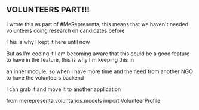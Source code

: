 ## VOLUNTEERS PART!!!

I wrote this as part of #MeRepresenta, this means that we haven't needed volunteers doing research on candidates before

This is why I kept it here until now

But as I'm coding it I am becoming aware that this could be a good feature to have in the feature, this is why I'm keeping this in

an inner module, so when I have more time and the need from another NGO to have the volunteers backend

I can grab it and move it to another application

from merepresenta.voluntarios.models import VolunteerProfile